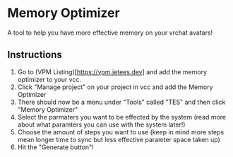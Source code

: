 # Memory Optimizer

A tool to help you have more effective memory on your vrchat avatars!

## Instructions

1. Go to (VPM Listing)[https://vpm.jetees.dev] and add the memory optimizer to your vcc.
2. Click "Manage project" on your project in vcc and add the Memory Optimizer
3. There should now be a menu under "Tools" called "TES" and then click "Memory Optimizer"
4. Select the parmaters you want to be effected by the system (read more about what paramters you can use with the system later!)
5. Choose the amount of steps you want to use (keep in mind more steps mean longer time to sync but less effective paramter space taken up)
6. Hit the "Generate button"!
